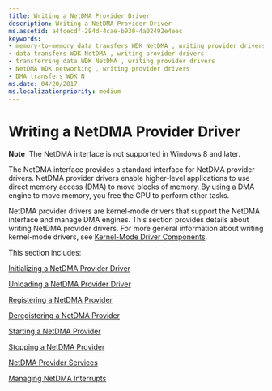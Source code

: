 ```yaml
---
title: Writing a NetDMA Provider Driver
description: Writing a NetDMA Provider Driver
ms.assetid: a4fcecdf-284d-4cae-b930-4a02492e4eec
keywords:
- memory-to-memory data transfers WDK NetDMA , writing provider drivers
- data transfers WDK NetDMA , writing provider drivers
- transferring data WDK NetDMA , writing provider drivers
- NetDMA WDK networking , writing provider drivers
- DMA transfers WDK N
ms.date: 04/20/2017
ms.localizationpriority: medium
---
```


# Writing a NetDMA Provider Driver


**Note**  The NetDMA interface is not supported in Windows 8 and later.

 




The NetDMA interface provides a standard interface for NetDMA provider drivers. NetDMA provider drivers enable higher-level applications to use direct memory access (DMA) to move blocks of memory. By using a DMA engine to move memory, you free the CPU to perform other tasks.

NetDMA provider drivers are kernel-mode drivers that support the NetDMA interface and manage DMA engines. This section provides details about writing NetDMA provider drivers. For more general information about writing kernel-mode drivers, see [Kernel-Mode Driver Components](https://msdn.microsoft.com/library/windows/hardware/ff553213).

This section includes:

[Initializing a NetDMA Provider Driver](initializing-a-netdma-provider-driver.md)

[Unloading a NetDMA Provider Driver](unloading-a-netdma-provider-driver.md)

[Registering a NetDMA Provider](registering-a-netdma-provider.md)

[Deregistering a NetDMA Provider](deregistering-a-netdma-provider.md)

[Starting a NetDMA Provider](starting-a-netdma-provider.md)

[Stopping a NetDMA Provider](stopping-a-netdma-provider.md)

[NetDMA Provider Services](netdma-provider-services.md)

[Managing NetDMA Interrupts](managing-netdma-interrupts.md)

 

 





